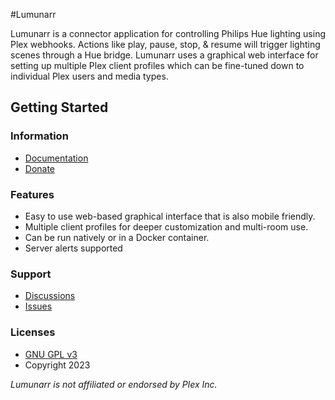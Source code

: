 #Lumunarr

Lumunarr is a connector application for controlling Philips Hue lighting using Plex webhooks. Actions like play, pause, stop, & resume will trigger lighting scenes through a Hue bridge. Lumunarr uses a graphical web interface for setting up multiple Plex client profiles which can be fine-tuned down to individual Plex users and media types.

## Getting Started

### Information

- [Documentation](https://github.com/chadwpalm/Lumunarr/wiki)
- [Donate](https://www.buymeacoffee.com/lumunarr)

### Features

- Easy to use web-based graphical interface that is also mobile friendly.
- Multiple client profiles for deeper customization and multi-room use.
- Can be run natively or in a Docker container.
- Server alerts supported

### Support

- [Discussions](https://github.com/chadwpalm/Lumunarr/discussions)
- [Issues](https://github.com/chadwpalm/Lumunarr/issues)

### Licenses

- [GNU GPL v3](http://www.gnu.org/licenses/gpl.html)
- Copyright 2023

_Lumunarr is not affiliated or endorsed by Plex Inc._
